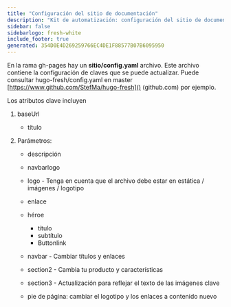 ```yaml
---
title: "Configuración del sitio de documentación"
description: "Kit de automatización: configuración del sitio de documentación"
sidebar: false
sidebarlogo: fresh-white
include_footer: true
generated: 354D0E4D269259766EC4DE1F88577B07B6095950
---
```



En la rama gh-pages hay un **sitio/config.yaml** archivo. Este archivo contiene la configuración de claves que se puede actualizar. Puede consultar hugo-fresh/config.yaml en master [https://www.github.com/StefMa/hugo-fresh]() (github.com) por ejemplo.

Los atributos clave incluyen

1. baseUrl

    - título

1. Parámetros:

    - descripción
    
    - navbarlogo
    
    - logo - Tenga en cuenta que el archivo debe estar en estática / imágenes / logotipo
    
    - enlace
    
    - héroe
        - título
        - subtítulo
        - Buttonlink
    
    - navbar - Cambiar títulos y enlaces
    
    - section2 - Cambia tu producto y características
    
    - section3 - Actualización para reflejar el texto de las imágenes clave
    
    - pie de página: cambiar el logotipo y los enlaces a contenido nuevo
